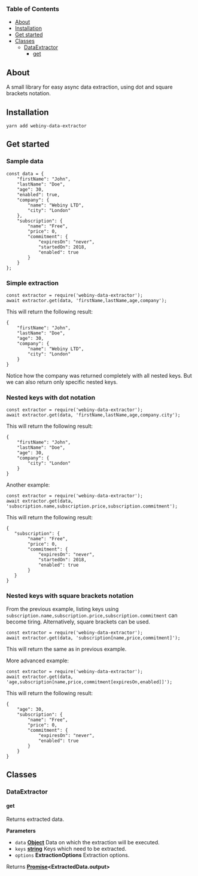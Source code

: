 <!-- Generated by documentation.js. Update this documentation by updating the source code. -->

### Table of Contents

-   [About](#about)
-   [Installation](#installation)
-   [Get started](#get-started)
-   [Classes](#classes)
    -   [DataExtractor](#dataextractor)
        -   [get](#get)

## About

A small library for easy async data extraction, using dot and square brackets notation.


## Installation

`yarn add webiny-data-extractor`


## Get started

### Sample data

    const data = {
    	"firstName": "John",
    	"lastName": "Doe",
    	"age": 30,
    	"enabled": true,
    	"company": {
    		"name": "Webiny LTD",
    		"city": "London"
    	},
    	"subscription": {
    		"name": "Free",
    		"price": 0,
    		"commitment": {
    			"expiresOn": "never",
    			"startedOn": 2018,
    			"enabled": true
    		}
    	}
    };

### Simple extraction

    const extractor = require('webiny-data-extractor');
    await extractor.get(data, 'firstName,lastName,age,company');

This will return the following result:

    {
        "firstName": "John",
        "lastName": "Doe",
        "age": 30,
        "company": {
            "name": "Webiny LTD",
            "city": "London"
        }
    }

Notice how the company was returned completely with all nested keys. But we can also return only specific nested keys.

### Nested keys with dot notation

    const extractor = require('webiny-data-extractor');
    await extractor.get(data, 'firstName,lastName,age,company.city');

This will return the following result:

    {
        "firstName": "John",
        "lastName": "Doe",
        "age": 30,
        "company": {
            "city": "London"
        }
    }

Another example:

    const extractor = require('webiny-data-extractor');
    await extractor.get(data, 'subscription.name,subscription.price,subscription.commitment');

This will return the following result:

    {
       "subscription": {
            "name": "Free",
            "price": 0,
            "commitment": {
                "expiresOn": "never",
                "startedOn": 2018,
                "enabled": true
            }
       }
    }

### Nested keys with square brackets notation

From the previous example, listing keys using `subscription.name,subscription.price,subscription.commitment` can become tiring. Alternatively,
square brackets can be used.

    const extractor = require('webiny-data-extractor');
    await extractor.get(data, 'subscription[name,price,commitment]');

This will return the same as in previous example.

More advanced example:

    const extractor = require('webiny-data-extractor');
    await extractor.get(data, 'age,subscription[name,price,commitment[expiresOn,enabled]]');

This will return the following result:

    {
        "age": 30,
        "subscription": {
            "name": "Free",
            "price": 0,
            "commitment": {
                "expiresOn": "never",
                "enabled": true
            }
        }
    }


## Classes




### DataExtractor

#### get

Returns extracted data.

**Parameters**

-   `data` **[Object](https://developer.mozilla.org/docs/Web/JavaScript/Reference/Global_Objects/Object)** Data on which the extraction will be executed.
-   `keys` **[string](https://developer.mozilla.org/docs/Web/JavaScript/Reference/Global_Objects/String)** Keys which need to be extracted.
-   `options` **ExtractionOptions** Extraction options.

Returns **[Promise](https://developer.mozilla.org/docs/Web/JavaScript/Reference/Global_Objects/Promise)&lt;ExtractedData.output>** 
